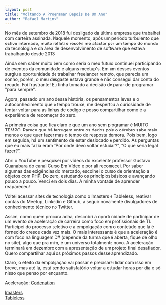 ```yaml
---
layout: post
title: "Voltando A Programar Depois De Um Ano"
author: "Rafael Martins"
---
```


No mês de setembro de 2018 fui desligado da última empresa que trabalhei com carteira assinada. Naquele momento, após um período turbulento que estive internado, muito refleti e resolvi me afastar por um tempo do mundo da tecnologia e da área de desenvolvimento de software que estava trabalhando desde 2013. 

Ainda sem saber muito bem como seria o meu futuro continuei participando de eventos da comunidade e alguns meetup's. Em um desses eventos surgiu a oportunidade de trabalhar freelancer remoto, que parecia um sonho, porém, o meu desgaste estava grande e não consegui dar conta do recado. Foi frustrante! Eu tinha tomado a decisão de parar de programar "para sempre". 

Agora, passado um ano dessa história, os pensamentos leves e o autoconhecimento que o tempo trouxe, me despertou a curiosidade de tentar voltar para as linhas de código e posso compartilhar como é a experiência de recomeçar do zero. 

A primeira coisa que fica claro é que um ano sem programar é MUITO TEMPO. Parece que há ferrugem entre os dedos pois o cérebro sabe mais menos o que quer fazer mas o tempo de resposta demora. Pois bem, logo em seguida, há um sentimento de estar deslocado e perdido. As perguntas que eu mais fazia eram “Por onde devo voltar estudar?”, “O que seria legal fazer?”. 

Abri o YouTube e pesquisei por vídeos do excelente professor Gustavo Guanabara do canal Curso Em Vídeo e por ali recomecei. Por saber algumas das exigências do mercado, escolhei o curso de orientação a objetos com PHP. Do zero, estudando os princípios básicos e avançando pouco a pouco. Venci em dois dias. A minha vontade de aprender reapareceu! 

Voltei acessar sites de tecnologia como o Imasters e Tableless, reativar contas do Meetup, Linkedin e Github, a seguir novamente divulgadores de conhecimento técnico no Twitter. 

Assim, como quem procura acha, descobri a oportunidade de participar de um evento de aceleração de carreira como foco em profissionais de TI. Participei do processo seletivo e a empolgação com o conteúdo que lá é fornecido cresce cada vez mais. O mais interessante é que a aceleração é com foco na linguagem C# (depende da turma que é aberta, fique de olho no site), algo que pra mim, é um universo totalmente novo. A aceleração terminará em dezembro com a apresentação de um projeto final desafiador. Quero compartilhar aqui os próximos passos desse aprendizado.

Claro, o efeito da empolgação vai passar e precisarei lidar com isso em breve, mas até lá, está sendo satisfatório voltar a estudar horas por dia e só nisso que penso por enquanto.

Aceleração: [Codenation](http://codenation.com.br)

[Imasters](https://imasters.com.br)<br/>
[Tableless](https://tableless.com.br)

